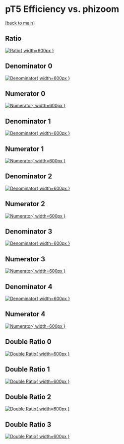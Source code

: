 # pT5 Efficiency vs. phizoom

[[back to main](./)]



## Ratio

[![Ratio](../mtv/var/pT5_loweta_13_0_eff_phizoom.png){ width=600px }](../mtv/var/pT5_loweta_13_0_eff_phizoom.pdf)

## Denominator 0

[![Denominator](../mtv/den/pT5_loweta_13_0_eff_phizoom_den0.png){ width=600px }](../mtv/den/pT5_loweta_13_0_eff_phizoom_den0.pdf)

## Numerator 0

[![Numerator](../mtv/num/pT5_loweta_13_0_eff_phizoom_num0.png){ width=600px }](../mtv/num/pT5_loweta_13_0_eff_phizoom_num0.pdf)

## Denominator 1

[![Denominator](../mtv/den/pT5_loweta_13_0_eff_phizoom_den1.png){ width=600px }](../mtv/den/pT5_loweta_13_0_eff_phizoom_den1.pdf)

## Numerator 1

[![Numerator](../mtv/num/pT5_loweta_13_0_eff_phizoom_num1.png){ width=600px }](../mtv/num/pT5_loweta_13_0_eff_phizoom_num1.pdf)

## Denominator 2

[![Denominator](../mtv/den/pT5_loweta_13_0_eff_phizoom_den2.png){ width=600px }](../mtv/den/pT5_loweta_13_0_eff_phizoom_den2.pdf)

## Numerator 2

[![Numerator](../mtv/num/pT5_loweta_13_0_eff_phizoom_num2.png){ width=600px }](../mtv/num/pT5_loweta_13_0_eff_phizoom_num2.pdf)

## Denominator 3

[![Denominator](../mtv/den/pT5_loweta_13_0_eff_phizoom_den3.png){ width=600px }](../mtv/den/pT5_loweta_13_0_eff_phizoom_den3.pdf)

## Numerator 3

[![Numerator](../mtv/num/pT5_loweta_13_0_eff_phizoom_num3.png){ width=600px }](../mtv/num/pT5_loweta_13_0_eff_phizoom_num3.pdf)

## Denominator 4

[![Denominator](../mtv/den/pT5_loweta_13_0_eff_phizoom_den4.png){ width=600px }](../mtv/den/pT5_loweta_13_0_eff_phizoom_den4.pdf)

## Numerator 4

[![Numerator](../mtv/num/pT5_loweta_13_0_eff_phizoom_num4.png){ width=600px }](../mtv/num/pT5_loweta_13_0_eff_phizoom_num4.pdf)

## Double Ratio 0

[![Double Ratio](../mtv/ratio/pT5_loweta_13_0_eff_phizoom_ratio0.png){ width=600px }](../mtv/ratio/pT5_loweta_13_0_eff_phizoom_ratio0.pdf)

## Double Ratio 1

[![Double Ratio](../mtv/ratio/pT5_loweta_13_0_eff_phizoom_ratio1.png){ width=600px }](../mtv/ratio/pT5_loweta_13_0_eff_phizoom_ratio1.pdf)

## Double Ratio 2

[![Double Ratio](../mtv/ratio/pT5_loweta_13_0_eff_phizoom_ratio2.png){ width=600px }](../mtv/ratio/pT5_loweta_13_0_eff_phizoom_ratio2.pdf)

## Double Ratio 3

[![Double Ratio](../mtv/ratio/pT5_loweta_13_0_eff_phizoom_ratio3.png){ width=600px }](../mtv/ratio/pT5_loweta_13_0_eff_phizoom_ratio3.pdf)

